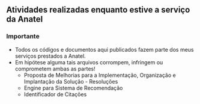 ## Atividades realizadas enquanto estive a serviço da Anatel

### Importante

- Todos os códigos e documentos aqui publicados fazem parte dos meus serviços prestados a Anatel. 
- Em hipótese alguma tais arquivos corrompem, infringem ou comprometem ambas as partes!
  - Proposta de Melhorias para a Implementação, Organização e Implantação da Solução - Resoluções
  - Engine para Sistema de Recomendação
  - Identificador de Citações
